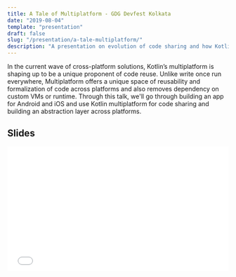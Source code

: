 ```yaml
---
title: A Tale of Multiplatform - GDG Devfest Kolkata
date: "2019-08-04"
template: "presentation"
draft: false
slug: "/presentation/a-tale-multiplatform/"
description: "A presentation on evolution of code sharing and how Kotlin Multiplatform fits into it"
---
```


In the current wave of cross-platform solutions, Kotlin’s multiplatform is shaping up to be a unique proponent of code reuse. Unlike write once run everywhere, Multiplatform offers a unique space of reusability and formalization of code across platforms and also removes dependency on custom VMs or runtime. Through this talk, we'll go through building an app for Android and iOS and use Kotlin multiplatform for code sharing and building an abstraction layer across platforms.

## Slides
<div style="left: 0; width: 100%; height: 0; position: relative; padding-bottom: 56.1972%;"><iframe src="//speakerdeck.com/player/78b8a90493ef4519aaa6c136bcfd5d07" style="border: 0; top: 0; left: 0; width: 100%; height: 100%; position: absolute;" width="560" height="315" allowfullscreen scrolling="no" allow="encrypted-media"></iframe></div>